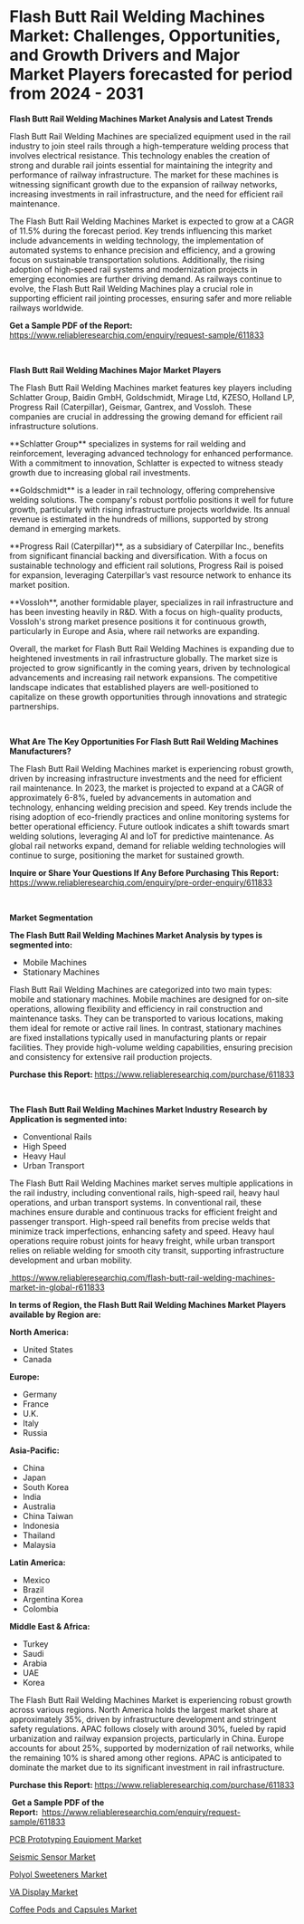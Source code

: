 <p><h1>Flash Butt Rail Welding Machines Market: Challenges, Opportunities, and Growth Drivers and Major Market Players forecasted for period from 2024 - 2031</h1></p><p><strong>Flash Butt Rail Welding Machines Market Analysis and Latest Trends</strong></p>
<p><p>Flash Butt Rail Welding Machines are specialized equipment used in the rail industry to join steel rails through a high-temperature welding process that involves electrical resistance. This technology enables the creation of strong and durable rail joints essential for maintaining the integrity and performance of railway infrastructure. The market for these machines is witnessing significant growth due to the expansion of railway networks, increasing investments in rail infrastructure, and the need for efficient rail maintenance.</p><p>The Flash Butt Rail Welding Machines Market is expected to grow at a CAGR of 11.5% during the forecast period. Key trends influencing this market include advancements in welding technology, the implementation of automated systems to enhance precision and efficiency, and a growing focus on sustainable transportation solutions. Additionally, the rising adoption of high-speed rail systems and modernization projects in emerging economies are further driving demand. As railways continue to evolve, the Flash Butt Rail Welding Machines play a crucial role in supporting efficient rail jointing processes, ensuring safer and more reliable railways worldwide.</p></p>
<p><strong>Get a Sample PDF of the Report:&nbsp;</strong> <a href="https://www.reliableresearchiq.com/enquiry/request-sample/611833?utm_campaign=1137&utm_medium=2&utm_source=Github&utm_content=ia&utm_term=29092024&utm_id=flash-butt-rail-welding-machines">https://www.reliableresearchiq.com/enquiry/request-sample/611833</a></p>
<p>&nbsp;</p>
<p><strong>Flash Butt Rail Welding Machines Major Market Players</strong></p>
<p><p>The Flash Butt Rail Welding Machines market features key players including Schlatter Group, Baidin GmbH, Goldschmidt, Mirage Ltd, KZESO, Holland LP, Progress Rail (Caterpillar), Geismar, Gantrex, and Vossloh. These companies are crucial in addressing the growing demand for efficient rail infrastructure solutions.</p><p>**Schlatter Group** specializes in systems for rail welding and reinforcement, leveraging advanced technology for enhanced performance. With a commitment to innovation, Schlatter is expected to witness steady growth due to increasing global rail investments.</p><p>**Goldschmidt** is a leader in rail technology, offering comprehensive welding solutions. The company's robust portfolio positions it well for future growth, particularly with rising infrastructure projects worldwide. Its annual revenue is estimated in the hundreds of millions, supported by strong demand in emerging markets.</p><p>**Progress Rail (Caterpillar)**, as a subsidiary of Caterpillar Inc., benefits from significant financial backing and diversification. With a focus on sustainable technology and efficient rail solutions, Progress Rail is poised for expansion, leveraging Caterpillar’s vast resource network to enhance its market position.</p><p>**Vossloh**, another formidable player, specializes in rail infrastructure and has been investing heavily in R&D. With a focus on high-quality products, Vossloh's strong market presence positions it for continuous growth, particularly in Europe and Asia, where rail networks are expanding.</p><p>Overall, the market for Flash Butt Rail Welding Machines is expanding due to heightened investments in rail infrastructure globally. The market size is projected to grow significantly in the coming years, driven by technological advancements and increasing rail network expansions. The competitive landscape indicates that established players are well-positioned to capitalize on these growth opportunities through innovations and strategic partnerships.</p></p>
<p>&nbsp;</p>
<p><strong>What Are The Key Opportunities For Flash Butt Rail Welding Machines Manufacturers?</strong></p>
<p><p>The Flash Butt Rail Welding Machines market is experiencing robust growth, driven by increasing infrastructure investments and the need for efficient rail maintenance. In 2023, the market is projected to expand at a CAGR of approximately 6-8%, fueled by advancements in automation and technology, enhancing welding precision and speed. Key trends include the rising adoption of eco-friendly practices and online monitoring systems for better operational efficiency. Future outlook indicates a shift towards smart welding solutions, leveraging AI and IoT for predictive maintenance. As global rail networks expand, demand for reliable welding technologies will continue to surge, positioning the market for sustained growth.</p></p>
<p><strong>Inquire or Share Your Questions If Any Before Purchasing This Report:</strong> <a href="https://www.reliableresearchiq.com/enquiry/pre-order-enquiry/611833?utm_campaign=1137&utm_medium=2&utm_source=Github&utm_content=ia&utm_term=29092024&utm_id=flash-butt-rail-welding-machines">https://www.reliableresearchiq.com/enquiry/pre-order-enquiry/611833</a></p>
<p>&nbsp;</p>
<p><strong>Market Segmentation</strong></p>
<p><strong>The Flash Butt Rail Welding Machines Market Analysis by types is segmented into:</strong></p>
<p><ul><li>Mobile Machines</li><li>Stationary Machines</li></ul></p>
<p><p>Flash Butt Rail Welding Machines are categorized into two main types: mobile and stationary machines. Mobile machines are designed for on-site operations, allowing flexibility and efficiency in rail construction and maintenance tasks. They can be transported to various locations, making them ideal for remote or active rail lines. In contrast, stationary machines are fixed installations typically used in manufacturing plants or repair facilities. They provide high-volume welding capabilities, ensuring precision and consistency for extensive rail production projects.</p></p>
<p><strong>Purchase this Report:&nbsp;</strong><a href="https://www.reliableresearchiq.com/purchase/611833?utm_campaign=1137&utm_medium=2&utm_source=Github&utm_content=ia&utm_term=29092024&utm_id=flash-butt-rail-welding-machines">https://www.reliableresearchiq.com/purchase/611833</a></p>
<p>&nbsp;</p>
<p><strong>The Flash Butt Rail Welding Machines Market Industry Research by Application is segmented into:</strong></p>
<p><ul><li>Conventional Rails</li><li>High Speed</li><li>Heavy Haul</li><li>Urban Transport</li></ul></p>
<p><p>The Flash Butt Rail Welding Machines market serves multiple applications in the rail industry, including conventional rails, high-speed rail, heavy haul operations, and urban transport systems. In conventional rail, these machines ensure durable and continuous tracks for efficient freight and passenger transport. High-speed rail benefits from precise welds that minimize track imperfections, enhancing safety and speed. Heavy haul operations require robust joints for heavy freight, while urban transport relies on reliable welding for smooth city transit, supporting infrastructure development and urban mobility.</p></p>
<p><a href="https://www.reliableresearchiq.com/flash-butt-rail-welding-machines-market-in-global-r611833?utm_campaign=1137&utm_medium=2&utm_source=Github&utm_content=ia&utm_term=29092024&utm_id=flash-butt-rail-welding-machines">&nbsp;https://www.reliableresearchiq.com/flash-butt-rail-welding-machines-market-in-global-r611833</a></p>
<p><strong>In terms of Region, the Flash Butt Rail Welding Machines Market Players available by Region are:</strong></p>
<p>
    <p> <strong> North America: </strong>
        <ul>
            <li>United States</li>
            <li>Canada</li>
        </ul>
        </p> 
    <p> <strong> Europe: </strong>
        <ul>
            <li>Germany</li>
            <li>France</li>
            <li>U.K.</li>
            <li>Italy</li>
            <li>Russia</li>
        </ul>
        </p> 
    <p> <strong> Asia-Pacific: </strong>
        <ul>
            <li>China</li>
            <li>Japan</li>
            <li>South Korea</li>
            <li>India</li>
            <li>Australia</li>
            <li>China Taiwan</li>
            <li>Indonesia</li>
            <li>Thailand</li>
            <li>Malaysia</li>
        </ul>
        </p> 
    <p> <strong> Latin America: </strong>
        <ul>
            <li>Mexico</li>
            <li>Brazil</li>
            <li>Argentina Korea</li>
            <li>Colombia</li>
        </ul>
        </p> 
    <p> <strong> Middle East & Africa: </strong>
        <ul>
            <li>Turkey</li>
            <li>Saudi</li>
            <li>Arabia</li>
            <li>UAE</li>
            <li>Korea</li>
        </ul>
    </p>
    </p>
<p><p>The Flash Butt Rail Welding Machines Market is experiencing robust growth across various regions. North America holds the largest market share at approximately 35%, driven by infrastructure development and stringent safety regulations. APAC follows closely with around 30%, fueled by rapid urbanization and railway expansion projects, particularly in China. Europe accounts for about 25%, supported by modernization of rail networks, while the remaining 10% is shared among other regions. APAC is anticipated to dominate the market due to its significant investment in rail infrastructure.</p></p>
<p><strong>Purchase this Report: </strong><a href="https://www.reliableresearchiq.com/purchase/611833?utm_campaign=1137&utm_medium=2&utm_source=Github&utm_content=ia&utm_term=29092024&utm_id=flash-butt-rail-welding-machines">https://www.reliableresearchiq.com/purchase/611833</a></p>
<p>&nbsp;<strong>Get a Sample PDF of the Report:&nbsp;&nbsp;</strong><a href="https://www.reliableresearchiq.com/enquiry/request-sample/611833?utm_campaign=1137&utm_medium=2&utm_source=Github&utm_content=ia&utm_term=29092024&utm_id=flash-butt-rail-welding-machines">https://www.reliableresearchiq.com/enquiry/request-sample/611833</a></p>
<p><strong></strong></p>
<p><p><a href="https://github.com/Greiszane475/Market-Research-Report-List-1/blob/main/pcb-prototyping-equipment-market.md?utm_campaign=1137&utm_medium=2&utm_source=Github&utm_content=ia&utm_term=29092024&utm_id=flash-butt-rail-welding-machines">PCB Prototyping Equipment Market</a></p><p><a href="https://issuu.com/reportprime-2/docs/seismic-sensor-market-size-2030.ppt_3fcbd1235f4ff2?utm_campaign=1137&utm_medium=2&utm_source=Github&utm_content=ia&utm_term=29092024&utm_id=flash-butt-rail-welding-machines">Seismic Sensor Market</a></p><p><a href="https://www.linkedin.com/pulse/how-polyol-sweeteners-market-changing-from-2024-2031-market-alive-2hknf?utm_campaign=1137&utm_medium=2&utm_source=Github&utm_content=ia&utm_term=29092024&utm_id=flash-butt-rail-welding-machines">Polyol Sweeteners Market</a></p><p><a href="https://issuu.com/reportprime-2/docs/va-display-market-size-2030.pptx_7d08f6b319164b?utm_campaign=1137&utm_medium=2&utm_source=Github&utm_content=ia&utm_term=29092024&utm_id=flash-butt-rail-welding-machines">VA Display Market</a></p><p><a href="https://www.linkedin.com/pulse/future-insights-coffee-pods-capsules-market-trends-regional-cvkhf?utm_campaign=1137&utm_medium=2&utm_source=Github&utm_content=ia&utm_term=29092024&utm_id=flash-butt-rail-welding-machines">Coffee Pods and Capsules Market</a></p></p>